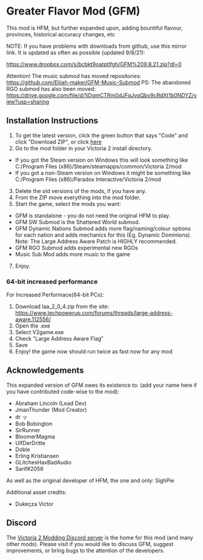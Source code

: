 # Greater Flavor Mod (GFM)

This mod is HFM, but further expanded upon, adding bountiful flavour, provinces, historical accuracy changes, etc

NOTE: If you have problems with downloads from github, use this mirror link. It is updated as often as possible (updated 9/8/21):

https://www.dropbox.com/s/bcbkt9oatptlfgh/GFM%209.8.21.zip?dl=0

Attention! The music submod has moved repositories: https://github.com/Elijah-maker/GFM-Music-Submod
PS: The abandoned RGO submod has also been moved: https://drive.google.com/file/d/1iDgmCTRm0dJFqJvqQbv9cRdXt1b0NDYZ/view?usp=sharing

## Installation Instructions

1. To get the latest version, click the green button that says "Code" and click "Download ZIP", or click [here](https://github.com/JmanThunder/HFM-Expanded/archive/refs/heads/master.zip)
2. Go to the mod folder in your Victoria 2 install directory. 
  * If you got the Steam version on Windows this will look something like C:/Program Files (x86)/Steam/steamapps/common/Victoria 2/mod
  * If you got a non-Steam version on Windows it might be something like C:/Program Files (x86)/Paradox Interactive/Victoria 2/mod
3. Delete the old versions of the mods, if you have any.
4. From the ZIP move everything into the mod folder.
5. Start the game, select the mods you want:
  * GFM is standalone - you do not need the original HFM to play.
  * GFM SW Submod is the Shattered World submod.
  * GFM Dynamic Nations Submod adds more flag/naming/colour options for each nation and adds mechanics for this (Eg. Dynamic Dominions). 
       Note: The Large Address Aware Patch is HIGHLY recommended.
  * GFM RGO Submod adds experimental new RGOs
  * Music Sub Mod adds more music to the game
7. Enjoy.

### 64-bit increased performance

For Increased Performace(64-bit PCs):
1. Download laa_2_0_4.zip from the site: https://www.techpowerup.com/forums/threads/large-address-aware.112556/
2. Open the .exe
3. Select V2game.exe 
4. Check "Large Address Aware Flag"
5. Save
6. Enjoy! the game now should run twice as fast now for any mod

## Acknowledgements

This expanded version of GFM owes its existence to: (add your name here if you have contributed code-wise to the mod): 
* Abraham Lincoln (Lead Dev)
* JmanThunder (Mod Creator)
* dr ッ
* Bob Bobington
* SirRunner
* BloomerMagma
* UlfDerDritte
* Doble
* Erling Kristiansen
* GLitchesHaxBadAudio
* Sarif#2056


As well as the original developer of HFM, the one and only: SighPie

Additional asset credits:

* Dukeçza Victor

## Discord

The [Victoria 2 Modding Discord server](https://discord.gg/qz73ZEH) is the home for this mod (and many other mods). Please visit if you would like to discuss GFM, suggest improvements, or bring bugs to the attention of the developers.
